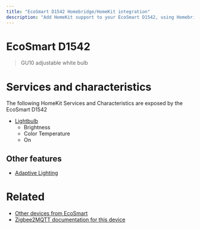 ```yaml
---
title: "EcoSmart D1542 Homebridge/HomeKit integration"
description: "Add HomeKit support to your EcoSmart D1542, using Homebridge, Zigbee2MQTT and homebridge-z2m."
---
```

<!---
This file has been GENERATED using src/docgen/docgen.ts
DO NOT EDIT THIS FILE MANUALLY!
-->
# EcoSmart D1542
> GU10 adjustable white bulb


# Services and characteristics
The following HomeKit Services and Characteristics are exposed by
the EcoSmart D1542

* [Lightbulb](../../light.md)
  * Brightness
  * Color Temperature
  * On

## Other features
* [Adaptive Lighting](../../light.md)

# Related
* [Other devices from EcoSmart](../index.md#ecosmart)
* [Zigbee2MQTT documentation for this device](https://www.zigbee2mqtt.io/devices/D1542.html)